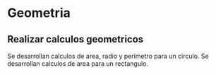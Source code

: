 # Geometria

## Realizar calculos geometricos

Se desarrollan calculos de area, radio y perimetro para un circulo. 
Se desarrollan calculos de area para un rectangulo.